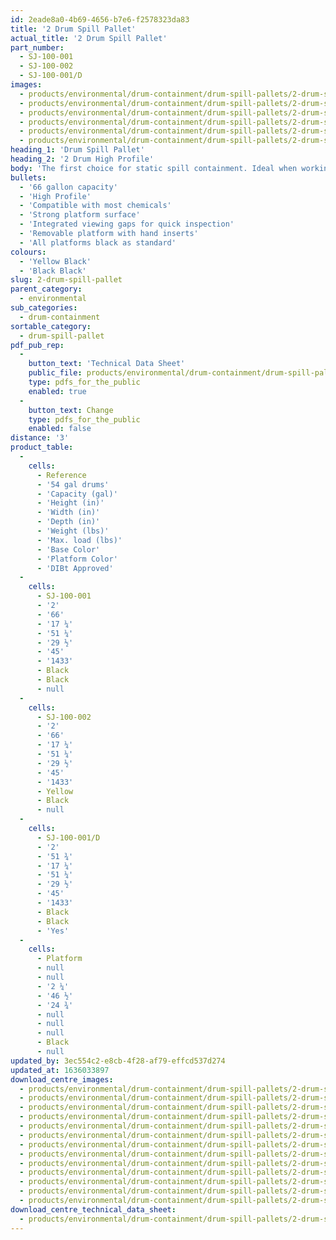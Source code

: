 ```yaml
---
id: 2eade8a0-4b69-4656-b7e6-f2578323da83
title: '2 Drum Spill Pallet'
actual_title: '2 Drum Spill Pallet'
part_number:
  - SJ-100-001
  - SJ-100-002
  - SJ-100-001/D
images:
  - products/environmental/drum-containment/drum-spill-pallets/2-drum-spill-pallet/images-lr/SJ-100-001_02.jpg
  - products/environmental/drum-containment/drum-spill-pallets/2-drum-spill-pallet/images-lr/SJ-100-002_04.jpg
  - products/environmental/drum-containment/drum-spill-pallets/2-drum-spill-pallet/images-lr/SJ-100-002_01.jpg
  - products/environmental/drum-containment/drum-spill-pallets/2-drum-spill-pallet/images-lr/SJ-100-002_02.jpg
  - products/environmental/drum-containment/drum-spill-pallets/2-drum-spill-pallet/images-lr/SJ-100-002_03.jpg
  - products/environmental/drum-containment/drum-spill-pallets/2-drum-spill-pallet/images-lr/SJ-100-001_01.jpg
heading_1: 'Drum Spill Pallet'
heading_2: '2 Drum High Profile'
body: 'The first choice for static spill containment. Ideal when working with drums containing liquids and hazardous chemicals.'
bullets:
  - '66 gallon capacity'
  - 'High Profile'
  - 'Compatible with most chemicals'
  - 'Strong platform surface'
  - 'Integrated viewing gaps for quick inspection'
  - 'Removable platform with hand inserts'
  - 'All platforms black as standard'
colours:
  - 'Yellow Black'
  - 'Black Black'
slug: 2-drum-spill-pallet
parent_category:
  - environmental
sub_categories:
  - drum-containment
sortable_category:
  - drum-spill-pallet
pdf_pub_rep:
  -
    button_text: 'Technical Data Sheet'
    public_file: products/environmental/drum-containment/drum-spill-pallets/2-drum-spill-pallet/pdf-lr/EV-Spill-Pallet-(2-Drum)-TD_US.pdf
    type: pdfs_for_the_public
    enabled: true
  -
    button_text: Change
    type: pdfs_for_the_public
    enabled: false
distance: '3'
product_table:
  -
    cells:
      - Reference
      - '54 gal drums'
      - 'Capacity (gal)'
      - 'Height (in)'
      - 'Width (in)'
      - 'Depth (in)'
      - 'Weight (lbs)'
      - 'Max. load (lbs)'
      - 'Base Color'
      - 'Platform Color'
      - 'DIBt Approved'
  -
    cells:
      - SJ-100-001
      - '2'
      - '66'
      - '17 ¼'
      - '51 ¼'
      - '29 ½'
      - '45'
      - '1433'
      - Black
      - Black
      - null
  -
    cells:
      - SJ-100-002
      - '2'
      - '66'
      - '17 ¼'
      - '51 ¼'
      - '29 ½'
      - '45'
      - '1433'
      - Yellow
      - Black
      - null
  -
    cells:
      - SJ-100-001/D
      - '2'
      - '51 ¾'
      - '17 ¼'
      - '51 ¼'
      - '29 ½'
      - '45'
      - '1433'
      - Black
      - Black
      - 'Yes'
  -
    cells:
      - Platform
      - null
      - null
      - '2 ¼'
      - '46 ½'
      - '24 ¾'
      - null
      - null
      - null
      - Black
      - null
updated_by: 3ec554c2-e8cb-4f28-af79-effcd537d274
updated_at: 1636033897
download_centre_images:
  - products/environmental/drum-containment/drum-spill-pallets/2-drum-spill-pallet/images-hr/SJ-100-002_02.jpg
  - products/environmental/drum-containment/drum-spill-pallets/2-drum-spill-pallet/images-hr/SJ-100-002_01.jpg
  - products/environmental/drum-containment/drum-spill-pallets/2-drum-spill-pallet/images-hr/SJ-100-002_03.jpg
  - products/environmental/drum-containment/drum-spill-pallets/2-drum-spill-pallet/images-hr/SJ-100-002_04.jpg
  - products/environmental/drum-containment/drum-spill-pallets/2-drum-spill-pallet/images-hr/SJ-100-002_05.jpg
  - products/environmental/drum-containment/drum-spill-pallets/2-drum-spill-pallet/images-hr/SJ-100-002_06.jpg
  - products/environmental/drum-containment/drum-spill-pallets/2-drum-spill-pallet/images-hr/SJ-100-002_07.jpg
  - products/environmental/drum-containment/drum-spill-pallets/2-drum-spill-pallet/images-hr/SJ-100-001_01.jpg
  - products/environmental/drum-containment/drum-spill-pallets/2-drum-spill-pallet/images-hr/SJ-100-001_02.jpg
  - products/environmental/drum-containment/drum-spill-pallets/2-drum-spill-pallet/images-hr/SJ-100-001_03.jpg
  - products/environmental/drum-containment/drum-spill-pallets/2-drum-spill-pallet/images-hr/SJ-100-001_04.jpg
  - products/environmental/drum-containment/drum-spill-pallets/2-drum-spill-pallet/images-hr/SJ-100-001_05.jpg
  - products/environmental/drum-containment/drum-spill-pallets/2-drum-spill-pallet/images-hr/SJ-100-001_06.jpg
download_centre_technical_data_sheet:
  - products/environmental/drum-containment/drum-spill-pallets/2-drum-spill-pallet/pdf-hr/EV-Spill-Pallet-(2-Drum)-TD_US.pdf
---
```

